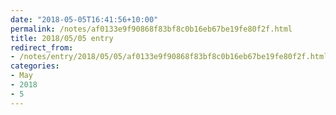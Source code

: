 ```yaml
---
date: "2018-05-05T16:41:56+10:00"
permalink: /notes/af0133e9f90868f83bf8c0b16eb67be19fe80f2f.html
title: 2018/05/05 entry
redirect_from:
- /notes/entry/2018/05/05/af0133e9f90868f83bf8c0b16eb67be19fe80f2f.html
categories:
- May
- 2018
- 5
---
```

